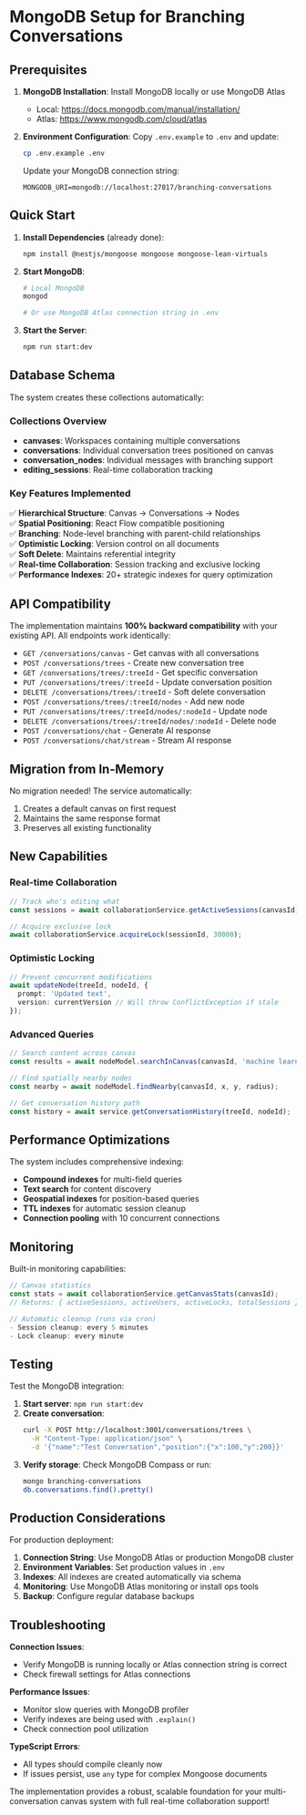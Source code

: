 # MongoDB Setup for Branching Conversations

## Prerequisites

1. **MongoDB Installation**: Install MongoDB locally or use MongoDB Atlas
   - Local: https://docs.mongodb.com/manual/installation/
   - Atlas: https://www.mongodb.com/cloud/atlas

2. **Environment Configuration**: Copy `.env.example` to `.env` and update:
   ```bash
   cp .env.example .env
   ```
   
   Update your MongoDB connection string:
   ```
   MONGODB_URI=mongodb://localhost:27017/branching-conversations
   ```

## Quick Start

1. **Install Dependencies** (already done):
   ```bash
   npm install @nestjs/mongoose mongoose mongoose-lean-virtuals
   ```

2. **Start MongoDB**: 
   ```bash
   # Local MongoDB
   mongod
   
   # Or use MongoDB Atlas connection string in .env
   ```

3. **Start the Server**:
   ```bash
   npm run start:dev
   ```

## Database Schema

The system creates these collections automatically:

### Collections Overview
- **canvases**: Workspaces containing multiple conversations
- **conversations**: Individual conversation trees positioned on canvas  
- **conversation_nodes**: Individual messages with branching support
- **editing_sessions**: Real-time collaboration tracking

### Key Features Implemented
✅ **Hierarchical Structure**: Canvas → Conversations → Nodes  
✅ **Spatial Positioning**: React Flow compatible positioning  
✅ **Branching**: Node-level branching with parent-child relationships  
✅ **Optimistic Locking**: Version control on all documents  
✅ **Soft Delete**: Maintains referential integrity  
✅ **Real-time Collaboration**: Session tracking and exclusive locking  
✅ **Performance Indexes**: 20+ strategic indexes for query optimization  

## API Compatibility

The implementation maintains **100% backward compatibility** with your existing API. All endpoints work identically:

- `GET /conversations/canvas` - Get canvas with all conversations
- `POST /conversations/trees` - Create new conversation tree  
- `GET /conversations/trees/:treeId` - Get specific conversation
- `PUT /conversations/trees/:treeId` - Update conversation position
- `DELETE /conversations/trees/:treeId` - Soft delete conversation
- `POST /conversations/trees/:treeId/nodes` - Add new node
- `PUT /conversations/trees/:treeId/nodes/:nodeId` - Update node
- `DELETE /conversations/trees/:treeId/nodes/:nodeId` - Delete node
- `POST /conversations/chat` - Generate AI response
- `POST /conversations/chat/stream` - Stream AI response

## Migration from In-Memory

No migration needed! The service automatically:
1. Creates a default canvas on first request
2. Maintains the same response format
3. Preserves all existing functionality

## New Capabilities

### Real-time Collaboration
```typescript
// Track who's editing what
const sessions = await collaborationService.getActiveSessions(canvasId);

// Acquire exclusive lock
await collaborationService.acquireLock(sessionId, 30000);
```

### Optimistic Locking
```typescript
// Prevent concurrent modifications
await updateNode(treeId, nodeId, { 
  prompt: 'Updated text',
  version: currentVersion // Will throw ConflictException if stale
});
```

### Advanced Queries
```typescript
// Search content across canvas
const results = await nodeModel.searchInCanvas(canvasId, 'machine learning');

// Find spatially nearby nodes
const nearby = await nodeModel.findNearby(canvasId, x, y, radius);

// Get conversation history path
const history = await service.getConversationHistory(treeId, nodeId);
```

## Performance Optimizations

The system includes comprehensive indexing:
- **Compound indexes** for multi-field queries
- **Text search** for content discovery  
- **Geospatial indexes** for position-based queries
- **TTL indexes** for automatic session cleanup
- **Connection pooling** with 10 concurrent connections

## Monitoring

Built-in monitoring capabilities:
```typescript
// Canvas statistics
const stats = await collaborationService.getCanvasStats(canvasId);
// Returns: { activeSessions, activeUsers, activeLocks, totalSessions }

// Automatic cleanup (runs via cron)
- Session cleanup: every 5 minutes
- Lock cleanup: every minute
```

## Testing

Test the MongoDB integration:

1. **Start server**: `npm run start:dev`
2. **Create conversation**: 
   ```bash
   curl -X POST http://localhost:3001/conversations/trees \
     -H "Content-Type: application/json" \
     -d '{"name":"Test Conversation","position":{"x":100,"y":200}}'
   ```
3. **Verify storage**: Check MongoDB Compass or run:
   ```bash
   mongo branching-conversations
   db.conversations.find().pretty()
   ```

## Production Considerations

For production deployment:

1. **Connection String**: Use MongoDB Atlas or production MongoDB cluster
2. **Environment Variables**: Set production values in `.env`
3. **Indexes**: All indexes are created automatically via schema
4. **Monitoring**: Use MongoDB Atlas monitoring or install ops tools
5. **Backup**: Configure regular database backups

## Troubleshooting

**Connection Issues**:
- Verify MongoDB is running locally or Atlas connection string is correct
- Check firewall settings for Atlas connections

**Performance Issues**:  
- Monitor slow queries with MongoDB profiler
- Verify indexes are being used with `.explain()`
- Check connection pool utilization

**TypeScript Errors**:
- All types should compile cleanly now
- If issues persist, use `any` type for complex Mongoose documents

The implementation provides a robust, scalable foundation for your multi-conversation canvas system with full real-time collaboration support!